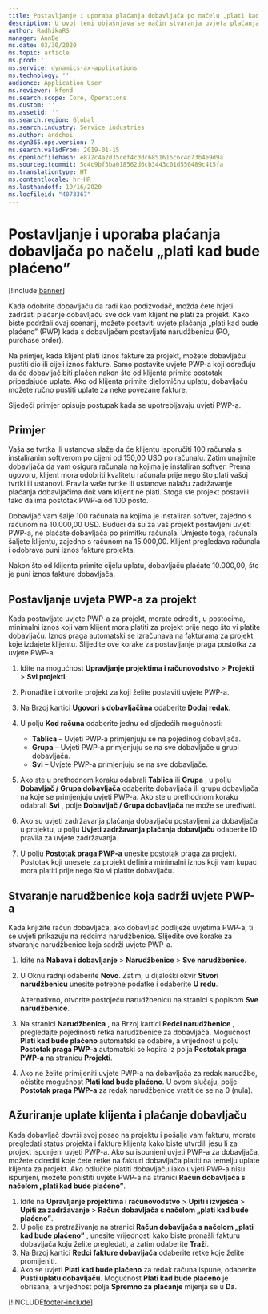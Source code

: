 ```yaml
---
title: Postavljanje i uporaba plaćanja dobavljača po načelu „plati kad bude plaćeno”
description: U ovoj temi objašnjava se način stvaranja uvjeta plaćanja „plati kad bude plaćeno” (PWP, pay-when-paid) tako da dobavljaču možete djelomična pustiti plaćanje na temelju uplate klijenta.
author: RadhikaRS
manager: AnnBe
ms.date: 03/30/2020
ms.topic: article
ms.prod: ''
ms.service: dynamics-ax-applications
ms.technology: ''
audience: Application User
ms.reviewer: kfend
ms.search.scope: Core, Operations
ms.custom: ''
ms.assetid: ''
ms.search.region: Global
ms.search.industry: Service industries
ms.author: andchoi
ms.dyn365.ops.version: 7
ms.search.validFrom: 2019-01-15
ms.openlocfilehash: e872c4a2d35cef4cddc6851615c6c4d73b4e9d9a
ms.sourcegitcommit: 5c4c9bf3ba018562d6cb3443c01d550489c415fa
ms.translationtype: HT
ms.contentlocale: hr-HR
ms.lasthandoff: 10/16/2020
ms.locfileid: "4073367"
---
```

# <a name="set-up-and-use-pay-when-paid-vendor-payments"></a>Postavljanje i uporaba plaćanja dobavljača po načelu „plati kad bude plaćeno”

[!include [banner](../includes/banner.md)]

Kada odobrite dobavljaču da radi kao podizvođač, možda ćete htjeti zadržati plaćanje dobavljaču sve dok vam klijent ne plati za projekt. Kako biste podržali ovaj scenarij, možete postaviti uvjete plaćanja „plati kad bude plaćeno” (PWP) kada s dobavljačem postavljate narudžbenicu (PO, purchase order).

Na primjer, kada klijent plati iznos fakture za projekt, možete dobavljaču pustiti dio ili cijeli iznos fakture. Samo postavite uvjete PWP-a koji određuju da će dobavljač biti plaćen nakon što od klijenta primite postotak pripadajuće uplate. Ako od klijenta primite djelomičnu uplatu, dobavljaču možete ručno pustiti uplate za neke povezane fakture.

Sljedeći primjer opisuje postupak kada se upotrebljavaju uvjeti PWP-a.

## <a name="example"></a>Primjer

Vaša se tvrtka ili ustanova slaže da će klijentu isporučiti 100 računala s instaliranim softverom po cijeni od 150,00 USD po računalu. Zatim unajmite dobavljača da vam osigura računala na kojima je instaliran softver. Prema ugovoru, klijent mora odobriti kvalitetu računala prije nego što plati vašoj tvrtki ili ustanovi. Pravila vaše tvrtke ili ustanove nalažu zadržavanje plaćanja dobavljačima dok vam klijent ne plati. Stoga ste projekt postavili tako da ima postotak PWP-a od 100 posto.

Dobavljač vam šalje 100 računala na kojima je instaliran softver, zajedno s računom na 10.000,00 USD. Budući da su za vaš projekt postavljeni uvjeti PWP-a, ne plaćate dobavljača po primitku računala. Umjesto toga, računala šaljete klijentu, zajedno s računom na 15.000,00. Klijent pregledava računala i odobrava puni iznos fakture projekta.

Nakon što od klijenta primite cijelu uplatu, dobavljaču plaćate 10.000,00, što je puni iznos fakture dobavljača.

## <a name="set-up-pwp-terms-for-a-project"></a>Postavljanje uvjeta PWP-a za projekt

Kada postavljate uvjete PWP-a za projekt, morate odrediti, u postocima, minimalni iznos koji vam klijent mora platiti za projekt prije nego što vi platite dobavljaču. Iznos praga automatski se izračunava na fakturama za projekt koje izdajete klijentu. Slijedite ove korake za postavljanje praga postotka za uvjete PWP-a.

1. Idite na mogućnost **Upravljanje projektima i računovodstvo** \> **Projekti** \> **Svi projekti**.
2. Pronađite i otvorite projekt za koji želite postaviti uvjete PWP-a.
3. Na Brzoj kartici **Ugovori s dobavljačima** odaberite **Dodaj redak**.
3. U polju **Kod računa** odaberite jednu od sljedećih mogućnosti:

    - **Tablica** – Uvjeti PWP-a primjenjuju se na pojedinog dobavljača.
    - **Grupa** – Uvjeti PWP-a primjenjuju se na sve dobavljače u grupi dobavljača.
    - **Svi** – Uvjete PWP-a primjenjuju se na sve dobavljače.

4. Ako ste u prethodnom koraku odabrali **Tablica** ili **Grupa** , u polju **Dobavljač / Grupa dobavljača** odaberite dobavljača ili grupu dobavljača na koje se primjenjuju uvjeti PWP-a. Ako ste u prethodnom koraku odabrali **Svi** , polje **Dobavljač / Grupa dobavljača** ne može se uređivati.
5. Ako su uvjeti zadržavanja plaćanja dobavljaču postavljeni za dobavljača u projektu, u polju **Uvjeti zadržavanja plaćanja dobavljaču** odaberite ID pravila za uvjete zadržavanja.
6. U polju **Postotak praga PWP-a** unesite postotak praga za projekt. Postotak koji unesete za projekt definira minimalni iznos koji vam kupac mora platiti prije nego što vi platite dobavljaču.

## <a name="create-a-po-that-has-pwp-terms"></a>Stvaranje narudžbenice koja sadrži uvjete PWP-a

Kada knjižite račun dobavljača, ako dobavljač podliježe uvjetima PWP-a, ti se uvjeti prikazuju na redcima narudžbenice. Slijedite ove korake za stvaranje narudžbenice koja sadrži uvjete PWP-a.

1. Idite na **Nabava i dobavljanje** \> **Narudžbenice** \> **Sve narudžbenice**.
2. U Oknu radnji odaberite **Novo**. Zatim, u dijaloški okvir **Stvori narudžbenicu** unesite potrebne podatke i odaberite **U redu**.

    Alternativno, otvorite postojeću narudžbenicu na stranici s popisom **Sve narudžbenice**.

4. Na stranici **Narudžbenica** , na Brzoj kartici **Redci narudžbenice** , pregledajte pojedinosti retka narudžbenice za dobavljača. Mogućnost **Plati kad bude plaćeno** automatski se odabire, a vrijednost u polju **Postotak praga PWP-a** automatski se kopira iz polja **Postotak praga PWP-a** na stranicu **Projekti**.
6. Ako ne želite primijeniti uvjete PWP-a na dobavljača za redak narudžbe, očistite mogućnost **Plati kad bude plaćeno**. U ovom slučaju, polje **Postotak praga PWP-a** za redak narudžbenice vratit će se na 0 (nula).

## <a name="update-a-customer-payment-and-pay-the-vendor"></a>Ažuriranje uplate klijenta i plaćanje dobavljaču

Kada dobavljač dovrši svoj posao na projektu i pošalje vam fakturu, morate pregledati status projekta i fakture klijenta kako biste utvrdili jesu li za projekt ispunjeni uvjeti PWP-a. Ako su ispunjeni uvjeti PWP-a za dobavljača, možete odrediti koje ćete retke na fakturi dobavljača platiti na temelju uplate klijenta za projekt. Ako odlučite platiti dobavljaču iako uvjeti PWP-a nisu ispunjeni, možete poništiti uvjete PWP-a na stranici **Račun dobavljača s načelom „plati kad bude plaćeno”**.

1. Idite na **Upravljanje projektima i računovodstvo** \> **Upiti i izvješća** \> **Upiti za zadržavanje** \> **Račun dobavljača s načelom „plati kad bude plaćeno”**.
2. U polje za pretraživanje na stranici **Račun dobavljača s načelom „plati kad bude plaćeno”** , unesite vrijednosti kako biste pronašli fakturu dobavljača koju želite pregledati, a zatim odaberite **Traži**.
3. Na Brzoj kartici **Redci fakture dobavljača** odaberite retke koje želite promijeniti.
4. Ako se uvjeti **Plati kad bude plaćeno** za redak računa ispune, odaberite **Pusti uplatu dobavljaču**. Mogućnost **Plati kad bude plaćeno** je obrisana, a vrijednost polja **Spremno za plaćanje** mijenja se u **Da**.


[!INCLUDE[footer-include](../includes/footer-banner.md)]